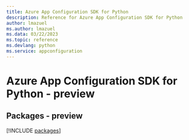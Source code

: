 ```yaml
---
title: Azure App Configuration SDK for Python
description: Reference for Azure App Configuration SDK for Python
author: lmazuel
ms.author: lmazuel
ms.data: 03/22/2023
ms.topic: reference
ms.devlang: python
ms.service: appconfiguration
---
```

# Azure App Configuration SDK for Python - preview
## Packages - preview
[!INCLUDE [packages](app-configuration-index.md)]